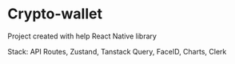 # Crypto-wallet
Project created with help React Native library


Stack: API Routes, Zustand, Tanstack Query, FaceID, Charts, Clerk
